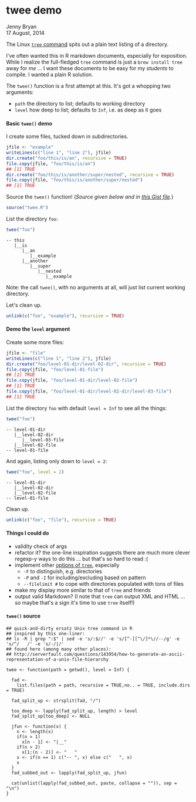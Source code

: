 # twee demo
Jenny Bryan  
17 August, 2014  

The Linux [`tree` command](http://mama.indstate.edu/users/ice/tree/) spits out a plain text listing of a directory.

I've often wanted this in R markdown documents, especially for exposition. While I realize the full-fledged `tree` command is just a `brew install tree` away for *me* ... I want these documents to be easy for my *students* to compile. I wanted a plain R solution.

The `twee()` function is a first attempt at this. It's got a whopping two arguments:

  * `path` the directory to list; defaults to working directory
  * `level` how deep to list; defaults to `Inf`, i.e. as deep as it goes
  
#### Basic `twee()` demo

I create some files, tucked down in subdirectories.


```r
jfile <- "example"
writeLines(c("line 1", "line 2"), jfile)
dir.create("foo/this/is/an", recursive = TRUE)
file.copy(jfile, "foo/this/is/an")
## [1] TRUE
dir.create("foo/this/is/another/super/nested", recursive = TRUE)
file.copy(jfile, "foo/this/is/another/super/nested")
## [1] TRUE
```

Source the `twee()` function! (*Source given below and in [this Gist file](https://gist.github.com/jennybc/2bf1dbe6eb1f261dfe60#file-twee-r).*)


```r
source("twee.R")
```

List the directory `foo`:


```r
twee("foo")
```

```
-- this
   |__is
      |__an
         |__example
      |__another
         |__super
            |__nested
               |__example
```

Note: the call `twee()`, with no arguments at all, will just list current working directory.

Let's clean up.


```r
unlink(c("foo", "example"), recursive = TRUE)
```

#### Demo the `level` argument

Create some more files:


```r
jfile <- "file"
writeLines(c("line 1", "line 2"), jfile)
dir.create("foo/level-01-dir/level-02-dir", recursive = TRUE)
file.copy(jfile, "foo/level-01-file")
## [1] TRUE
file.copy(jfile, "foo/level-01-dir/level-02-file")
## [1] TRUE
file.copy(jfile, "foo/level-01-dir/level-02-dir/level-03-file")
## [1] TRUE
```

List the directory `foo` with default `level = Inf` to see all the things:


```r
twee("foo")
```

```
-- level-01-dir
   |__level-02-dir
      |__level-03-file
   |__level-02-file
-- level-01-file
```

And again, listing only down to `level = 2`:


```r
twee("foo", level = 2)
```

```
-- level-01-dir
   |__level-02-dir
   |__level-02-file
-- level-01-file
```

Clean up.


```r
unlink(c("foo", "file"), recursive = TRUE)
```

#### Things I could do

  * validity check of args
  * refactor it? the one-line inspiration suggests there are much more clever regexp-y ways to do this ... but that's so hard to read :(
  * implement other [options of `tree`](http://mama.indstate.edu/users/ice/tree/tree.1.html), especially
    - `-F` to distinguish, e.g. directories
    - `-P` and `-I` for including/excluding based on pattern
    - `--filelimit #` to cope with directories populated with tons of files
  * make my display more similar to that of `tree` and friends
  * output valid Markdown? (I note that `tree` can output XML and HTML ... so maybe that's a sign it's time to use `tree` itself!)

#### `twee()` source


```
## quick-and-dirty ersatz Unix tree command in R
## inspired by this one-liner:
## ls -R | grep ":$" | sed -e 's/:$//' -e 's/[^-][^\/]*\//--/g' -e 's/^/   /' -e 's/-/|/'
## found here (among many other places):
## http://serverfault.com/questions/143954/how-to-generate-an-ascii-representation-of-a-unix-file-hierarchy

twee <- function(path = getwd(), level = Inf) {
  
  fad <-
    list.files(path = path, recursive = TRUE,no.. = TRUE, include.dirs = TRUE)

  fad_split_up <- strsplit(fad, "/")

  too_deep <- lapply(fad_split_up, length) > level
  fad_split_up[too_deep] <- NULL
  
  jfun <- function(x) {
    n <- length(x)
    if(n > 1)
      x[n - 1] <- "|__"
    if(n > 2)
      x[1:(n - 2)] <- "   "
    x <- if(n == 1) c("-- ", x) else c("   ", x)
    x
  }
  fad_subbed_out <- lapply(fad_split_up, jfun)
  
  cat(unlist(lapply(fad_subbed_out, paste, collapse = "")), sep = "\n")
}
```

